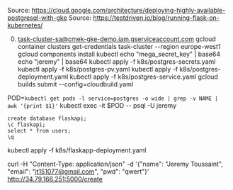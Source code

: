Source: https://cloud.google.com/architecture/deploying-highly-available-postgresql-with-gke
Source: https://testdriven.io/blog/running-flask-on-kubernetes/

0. task-cluster-sa@cmek-gke-demo.iam.gserviceaccount.com
gcloud container clusters get-credentials task-cluster --region europe-west1
gcloud components install kubectl
echo "mega_secret_key" | base64
echo "jeremy" | base64
kubectl apply -f k8s/postgres-secrets.yaml 
kubectl apply -f k8s/postgres-pv.yaml 
kubectl apply -f k8s/postgres-deployment.yaml 
kubectl apply -f k8s/postgres-service.yaml
gcloud builds submit --config=cloudbuild.yaml


POD=`kubectl get pods -l service=postgres -o wide | grep -v NAME | awk '{print $1}'`
kubectl exec -it $POD -- psql -U jeremy

```
create database flaskapi;
\c flaskapi;
select * from users;
\q

```

kubectl apply -f k8s/flaskapp-deployment.yaml 

curl -H "Content-Type: application/json" -d '{"name": "Jeremy Toussaint", "email": "jt151077@gmail.com", "pwd": "qwert"}' http://34.79.166.251:5000/create

